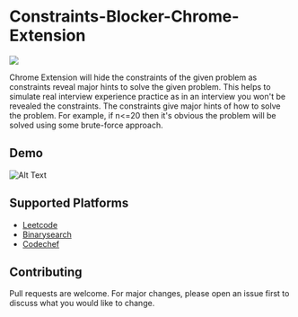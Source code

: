 # Constraints-Blocker-Chrome-Extension

![](https://img.shields.io/badge/version-1.0.0.1-blue) 

Chrome Extension will hide the constraints of the given problem as constraints reveal major hints to solve the given problem. This helps to simulate real interview experience practice as in an interview you won't be revealed the constraints. The constraints give major hints of how to solve the problem. For example, if n<=20 then it's obvious the problem will be solved using some brute-force approach. 

## Demo  
![Alt Text](demo.gif)

## Supported Platforms

- [Leetcode](https://leetcode.com)
- [Binarysearch](https://binarysearch.com)
- [Codechef](https://codechef.com)


## Contributing
Pull requests are welcome. For major changes, please open an issue first to discuss what you would like to change.
